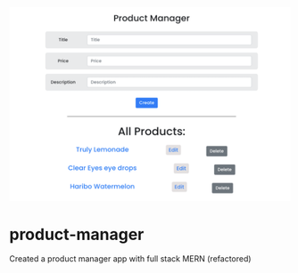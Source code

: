 ![](img/product_manager_wireframe.png)

# product-manager
Created a product manager app with full stack MERN (refactored)
